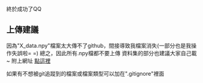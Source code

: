 終於成功了QQ

## 上傳建議
因為"X_data.npy"檔案太大傳不了github，間接導致我檔案消失(一部分也是我操作失誤啦= =)
總之，因此所有.npy檔都不要上傳
資料集的部分也建議大家自己載~
附上網址 [點這裡](https://tbrain.trendmicro.com.tw/Competitions/Details/39)

如果有不想被git追蹤到的檔案或檔案類型可以加在".gitignore"裡面
